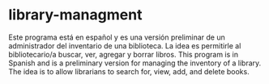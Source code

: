 # library-managment

Este programa está en español y es una versión preliminar de un administrador del inventario de una biblioteca. La idea es permitirle al bibliotecario/a buscar, ver, agregar y borrar libros.
This program is in Spanish and is a preliminary version for managing the inventory of a library. The idea is to allow librarians to search for, view, add, and delete books.
